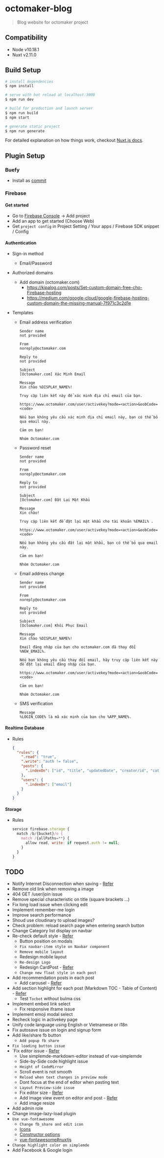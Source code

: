 # octomaker-blog

> Blog website for octomaker project

## Compatibility

- Node v10.18.1
- Nuxt v2.11.0

## Build Setup

```bash
# install dependencies
$ npm install

# serve with hot reload at localhost:3000
$ npm run dev

# build for production and launch server
$ npm run build
$ npm start

# generate static project
$ npm run generate
```

For detailed explanation on how things work, checkout [Nuxt.js docs](https://nuxtjs.org).

## Plugin Setup

### Buefy

- Install as [commit](https://github.com/pdthang/octomaker-blog/commit/81030cb4f8779d8d84a6f3f5566c0c71c6d2f70b)

### Firebase

#### Get started

- Go to [Firebase Console](https://console.firebase.google.com/) -> Add project
- Add an app to get started (Choose Web)
- Get `project config` in Project Setting / Your apps / Firebase SDK snippet / Config

#### Authentication

- Sign-in method
  - Email/Password
- Authorized domains
  - Add domain (octomaker.com)
    - https://kipalog.com/posts/Set-custom-domain-free-cho-Firebase-hosting
    - https://medium.com/google-cloud/google-firebase-hosting-custom-domain-the-missing-manual-7f971c3c2d1e
- Templates

  - Email address verification

    ```
    Sender name
    not provided

    From
    noreply@octomaker.com

    Reply to
    not provided

    Subject
    [Octomaker.com] Xác Minh Email

    Message
    Xin chào %DISPLAY_NAME%!

    Truy cập liên kết này để xác minh địa chỉ email của bạn.

    https://www.octomaker.com/user/activekey?mode=<action>&oobCode=<code>

    Nếu bạn không yêu cầu xác minh địa chỉ email này, bạn có thể bỏ qua email này.

    Cảm ơn bạn!

    Nhóm Octomaker.com
    ```

  - Password reset

    ```
    Sender name
    not provided

    From
    noreply@octomaker.com

    Reply to
    not provided

    Subject
    [Octomaker.com] Đặt Lại Mật Khẩu

    Message
    Xin chào!

    Truy cập liên kết để đặt lại mật khẩu cho tài khoản %EMAIL% .

    https://www.octomaker.com/user/activekey?mode=<action>&oobCode=<code>

    Nếu bạn không yêu cầu đặt lại mật khẩu, bạn có thể bỏ qua email này.

    Cảm ơn bạn!

    Nhóm Octomaker.com
    ```

  - Email address change

    ```
    Sender name
    not provided

    From
    noreply@octomaker.com

    Reply to
    not provided

    Subject
    [Octomaker.com] Khôi Phục Email

    Message
    Xin chào %DISPLAY_NAME%!

    Email đăng nhập của bạn cho octomaker.com đã thay đổi %NEW_EMAIL%.

    Nếu bạn không yêu cầu thay đổi email, hãy truy cập liên kết này để đặt lại email đăng nhập của bạn.

    https://www.octomaker.com/user/activekey?mode=<action>&oobCode=<code>

    Cảm ơn bạn!

    Nhóm Octomaker.com
    ```

  - SMS verification

    ```
    Message
    %LOGIN_CODE% là mã xác minh của bạn cho %APP_NAME%.
    ```

#### Realtime Database

- Rules

  ```json
  {
    "rules": {
      ".read": "true",
      ".write": "auth != false",
      "posts": {
        ".indexOn": ["id", "title", "updatedDate", "creator/id", "category"]
      },
      "users": {
        ".indexOn": ["email"]
      }
    }
  }
  ```

#### Storage

- Rules

  ```js
  service firebase.storage {
    match /b/{bucket}/o {
      match /{allPaths=**} {
        allow read, write: if request.auth != null;
      }
    }
  }
  ```

## TODO

- Notify Internet Disconnection when saving - [Refer](https://nuxtjs.org/api/$nuxt)
- Remove old link when removing a image
- 404 GET /user/join issue
- Remove special characteristic on title (square brackets ...)
- Fix long load issue when clicking edit
- Implement remember-me login
- Improve search performance
- Shoud use cloudinary to upload images?
- Check problem: reload search page when entering search button
- Change Category list display on navbar
- Re-check default style - [Refer](https://dev.to/overscoremedia/use-bulma-and-fontawesome-5-with-nuxt-js-11le)
  - Button position on modals
  - `Fix navbar-item style on Navbar component`
  - `Remove mobile layout`
  - Redesign mobile layout
  - `Re-design Logo`
  - Redesign CardPost - [Refer](https://www.hackster.io/)
  - `Change new float style in each post`
- Add recommendation posts in each post
  - Add carousel - [Refer](https://buefy.org/documentation/carousel/)
- Add section highlight for each post (Markdown TOC - Table of Content) - [Refer](https://www.jqueryscript.net/blog/best-table-contents-plugins.html)
  - Test `Tocbot` without bulma css
- Implement embed link select
  - Fix responsive iframe issue
- Implement emoji modal select
- Recheck logic in activekey page
- Unify code language using English or Vietnamese or i18n
- Fix autosave issue on login and signup form
- Add like/share fb button
  - `Add popup fb share`
- `Fix loading button issue`
- `Fix editor issue - [Refer](https://github.com/sparksuite/simplemde-markdown-editor/blob/master/src/css/simplemde.css)
  - Use simplemde-markdown-editor instead of vue-simplemde
  - Side-by-Side code highlight issue
  - `Height of CodeMirror`
  - Scroll event is not smooth
  - `Reload when text changes in preview mode`
  - Dont focus at the end of editor when pasting text
  - `Layout Preview-side issue`
  - Fix editor size - [Refer](https://viblo.asia/posts/aWj53LAGK6m/edit)
  - Add image view event on editor and post - [Refer](https://codemirror.net/doc/manual.html#events)
  - Add image resize
- Add admin role
- Change image-lazy-load plugin
- `Use vue-fontawesome`
  - `Change fb_share and edit icon`
  - [Icons](https://buefy.org/documentation/start/)
  - [Constructor options](https://buefy.org/documentation/constructor-options/)
  - [vue-fontawesome#nuxtjs](https://www.npmjs.com/package/@fortawesome/vue-fontawesome#nuxtjs)
- `Change highlight color on simplemde`
- Add Facebook & Google login